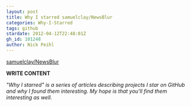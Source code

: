 ```yaml
---
layout: post
title: Why I starred samuelclay/NewsBlur
categories: Why-I-Starred
tags: github
stardate: 2012-04-12T22:48:01Z
gh_id: 101248
author: Nick Peihl
---
```


[samuelclay/NewsBlur](star.repo.html_url)

**WRITE CONTENT**

*"Why I starred" is a series of articles describing projects I star on GitHub and why I found them interesting. My hope is that you'll find them interesting as well.*

